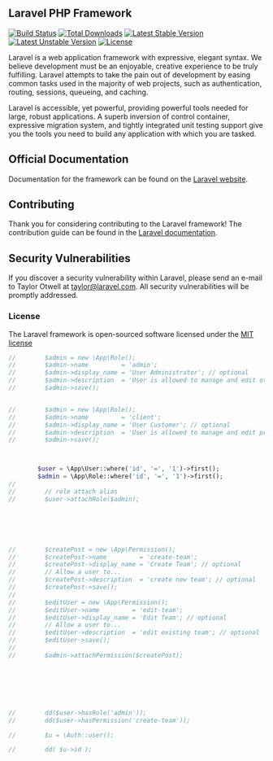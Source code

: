 ## Laravel PHP Framework

[![Build Status](https://travis-ci.org/laravel/framework.svg)](https://travis-ci.org/laravel/framework)
[![Total Downloads](https://poser.pugx.org/laravel/framework/d/total.svg)](https://packagist.org/packages/laravel/framework)
[![Latest Stable Version](https://poser.pugx.org/laravel/framework/v/stable.svg)](https://packagist.org/packages/laravel/framework)
[![Latest Unstable Version](https://poser.pugx.org/laravel/framework/v/unstable.svg)](https://packagist.org/packages/laravel/framework)
[![License](https://poser.pugx.org/laravel/framework/license.svg)](https://packagist.org/packages/laravel/framework)

Laravel is a web application framework with expressive, elegant syntax. We believe development must be an enjoyable, creative experience to be truly fulfilling. Laravel attempts to take the pain out of development by easing common tasks used in the majority of web projects, such as authentication, routing, sessions, queueing, and caching.

Laravel is accessible, yet powerful, providing powerful tools needed for large, robust applications. A superb inversion of control container, expressive migration system, and tightly integrated unit testing support give you the tools you need to build any application with which you are tasked.

## Official Documentation

Documentation for the framework can be found on the [Laravel website](http://laravel.com/docs).

## Contributing

Thank you for considering contributing to the Laravel framework! The contribution guide can be found in the [Laravel documentation](http://laravel.com/docs/contributions).

## Security Vulnerabilities

If you discover a security vulnerability within Laravel, please send an e-mail to Taylor Otwell at taylor@laravel.com. All security vulnerabilities will be promptly addressed.

### License

The Laravel framework is open-sourced software licensed under the [MIT license](http://opensource.org/licenses/MIT)







```php
//        $admin = new \App\Role();
//        $admin->name         = 'admin';
//        $admin->display_name = 'User Administrator'; // optional
//        $admin->description  = 'User is allowed to manage and edit other users'; // optional
//        $admin->save();


//        $admin = new \App\Role();
//        $admin->name         = 'client';
//        $admin->display_name = 'User Customer'; // optional
//        $admin->description  = 'User is allowed to manage and edit projects'; // optional
//        $admin->save();



        $user = \App\User::where('id', '=', '1')->first();
        $admin = \App\Role::where('id', '=', '1')->first();
//
//        // role attach alias
//        $user->attachRole($admin);






//        $createPost = new \App\Permission();
//        $createPost->name         = 'create-team';
//        $createPost->display_name = 'Create Team'; // optional
//        // Allow a user to...
//        $createPost->description  = 'create new team'; // optional
//        $createPost->save();
//
//        $editUser = new \App\Permission();
//        $editUser->name         = 'edit-team';
//        $editUser->display_name = 'Edit Team'; // optional
//        // Allow a user to...
//        $editUser->description  = 'edit existing team'; // optional
//        $editUser->save();
//
//        $admin->attachPermission($createPost);







//        dd($user->hasRole('admin'));
//        dd($user->hasPermission('create-team'));

//        $u = \Auth::user();

//        dd( $u->id );
```
